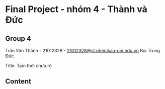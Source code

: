 # Final Project - nhóm 4 - Thành và Đức 
## Group 4
Trần Văn Thành - 21012328 - 21012328@st.phenikaa-uni.edu.vn
Bùi Trung Đức 

Title: Tạm thời chưa rõ 

## Content 
